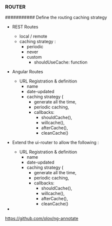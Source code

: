 

### ROUTER
###########
Define the routing caching strategy


 - REST Routes
    - local / remote
    - caching strategy : 
        - periodic
        - never
        - custom
            - shouldUseCache: function
        
 - Angular Routes
     - URL Registration & definition
         - name
         - date-updated
         - caching strategy ( 
             - generate all the time, 
             - periodic caching, 
             - callbacks:  
                 - shouldCache(), 
                 - willcache(), 
                 - afterCache(), 
                 - cleanCache() 
      



- Extend the ui-router to allow the following : 

  - URL Registration & definition
    - name
    - date-updated
    - caching strategy ( 
        - generate all the time, 
        - periodic caching, 
        - callbacks:  
            - shouldCache(), 
            - willcache(), 
            - afterCache(), 
            - cleanCache() 
 


- <div ng-app="myApp" ng-strict-di>
https://github.com/olov/ng-annotate
